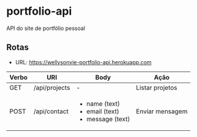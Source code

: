 # portfolio-api
API do site de portfólio pessoal

## Rotas
- URL: https://wellysonvie-portfolio-api.herokuapp.com

| Verbo | URI | Body | Ação |
|------|--------------|----------------|------------------|
|GET  |  /api/projects | - | Listar projetos |
|POST |  /api/contact | <ul><li>name (text)</li><li>email (text)</li><li>message (text)</li></ul> | Enviar mensagem |
